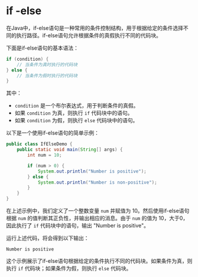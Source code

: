 # if -else

在Java中，if-else语句是一种常用的条件控制结构，用于根据给定的条件选择不同的执行路径。if-else语句允许根据条件的真假执行不同的代码块。

下面是if-else语句的基本语法：

```java
if (condition) {
    // 当条件为真时执行的代码块
} else {
    // 当条件为假时执行的代码块
}
```

其中：

- `condition` 是一个布尔表达式，用于判断条件的真假。
- 如果 `condition` 为真，则执行 `if` 代码块中的语句。
- 如果 `condition` 为假，则执行 `else` 代码块中的语句。

以下是一个使用if-else语句的简单示例：

```java
public class IfElseDemo {
    public static void main(String[] args) {
        int num = 10;

        if (num > 0) {
            System.out.println("Number is positive");
        } else {
            System.out.println("Number is non-positive");
        }
    }
}
```

在上述示例中，我们定义了一个整数变量 `num` 并赋值为 10。然后使用if-else语句根据 `num` 的值判断其正负性，并输出相应的消息。由于 `num` 的值为 10，大于0，因此执行了 `if` 代码块中的语句，输出 "Number is positive"。

运行上述代码，将会得到以下输出：

```shell
Number is positive
```

这个示例展示了if-else语句根据给定的条件执行不同的代码块。如果条件为真，则执行 `if` 代码块；如果条件为假，则执行 `else` 代码块。
